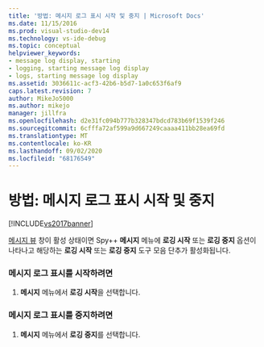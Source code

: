 ```yaml
---
title: '방법: 메시지 로그 표시 시작 및 중지 | Microsoft Docs'
ms.date: 11/15/2016
ms.prod: visual-studio-dev14
ms.technology: vs-ide-debug
ms.topic: conceptual
helpviewer_keywords:
- message log display, starting
- logging, starting message log display
- logs, starting message log display
ms.assetid: 3036611c-acf3-42b6-b5d7-1a0c653f6af9
caps.latest.revision: 7
author: MikeJo5000
ms.author: mikejo
manager: jillfra
ms.openlocfilehash: d2e31fc094b777b328347bdcd783b69f1539f246
ms.sourcegitcommit: 6cfffa72af599a9d667249caaaa411bb28ea69fd
ms.translationtype: MT
ms.contentlocale: ko-KR
ms.lasthandoff: 09/02/2020
ms.locfileid: "68176549"
---
```

# <a name="how-to-start-and-stop-the-message-log-display"></a>방법: 메시지 로그 표시 시작 및 중지
[!INCLUDE[vs2017banner](../includes/vs2017banner.md)]

[메시지 뷰](../debugger/messages-view.md) 창이 활성 상태이면 Spy++ **메시지** 메뉴에 **로깅 시작** 또는 **로깅 중지** 옵션이 나타나고 해당하는 **로깅 시작** 또는 **로깅 중지** 도구 모음 단추가 활성화됩니다.  
  
### <a name="to-start-the-message-log-display"></a>메시지 로그 표시를 시작하려면  
  
1. **메시지** 메뉴에서 **로깅 시작**을 선택합니다.  
  
### <a name="to-stop-the-message-log-display"></a>메시지 로그 표시를 중지하려면  
  
1. **메시지** 메뉴에서 **로깅 중지**를 선택합니다.
